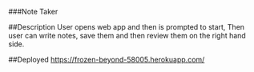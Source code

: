###Note Taker

##Description
User opens web app and then is prompted to start, Then user can write notes, save them and then review them on the right hand side.

##Deployed
https://frozen-beyond-58005.herokuapp.com/
